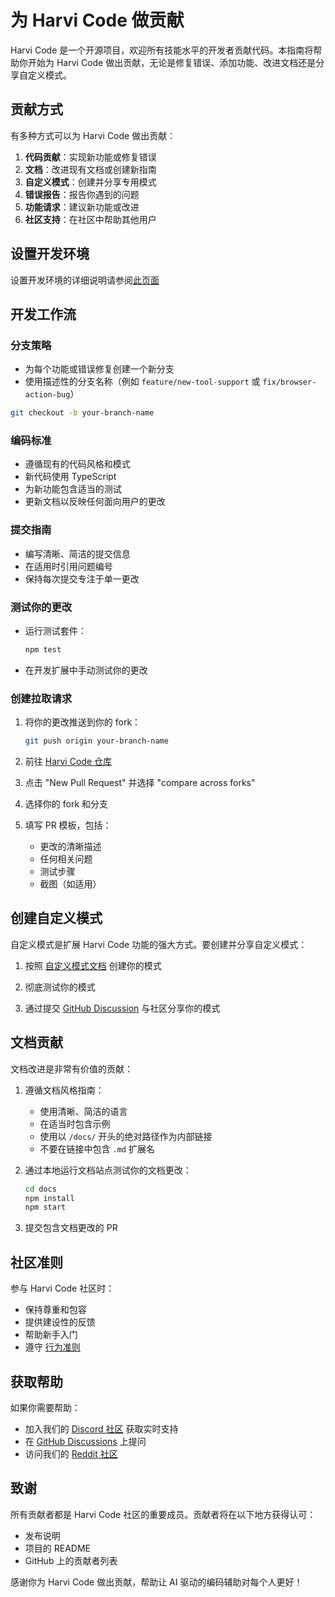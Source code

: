 # 为 Harvi Code 做贡献

Harvi Code 是一个开源项目，欢迎所有技能水平的开发者贡献代码。本指南将帮助你开始为 Harvi Code 做出贡献，无论是修复错误、添加功能、改进文档还是分享自定义模式。

## 贡献方式

有多种方式可以为 Harvi Code 做出贡献：

1. **代码贡献**：实现新功能或修复错误
2. **文档**：改进现有文档或创建新指南
3. **自定义模式**：创建并分享专用模式
4. **错误报告**：报告你遇到的问题
5. **功能请求**：建议新功能或改进
6. **社区支持**：在社区中帮助其他用户

## 设置开发环境

设置开发环境的详细说明请参阅[此页面](/extending/development-environment.md)

## 开发工作流

### 分支策略

- 为每个功能或错误修复创建一个新分支
- 使用描述性的分支名称（例如 `feature/new-tool-support` 或 `fix/browser-action-bug`）

```bash
git checkout -b your-branch-name
```

### 编码标准

- 遵循现有的代码风格和模式
- 新代码使用 TypeScript
- 为新功能包含适当的测试
- 更新文档以反映任何面向用户的更改

### 提交指南

- 编写清晰、简洁的提交信息
- 在适用时引用问题编号
- 保持每次提交专注于单一更改

### 测试你的更改

- 运行测试套件：
    ```bash
    npm test
    ```
- 在开发扩展中手动测试你的更改

### 创建拉取请求

1. 将你的更改推送到你的 fork：

    ```bash
    git push origin your-branch-name
    ```

2. 前往 [Harvi Code 仓库](https://github.com/Kilo-Org/kilocode)

3. 点击 "New Pull Request" 并选择 "compare across forks"

4. 选择你的 fork 和分支

5. 填写 PR 模板，包括：
    - 更改的清晰描述
    - 任何相关问题
    - 测试步骤
    - 截图（如适用）

## 创建自定义模式

自定义模式是扩展 Harvi Code 功能的强大方式。要创建并分享自定义模式：

1. 按照 [自定义模式文档](/features/custom-modes) 创建你的模式

2. 彻底测试你的模式

3. 通过提交 [GitHub Discussion](https://github.com/Kilo-Org/kilocode/discussions) 与社区分享你的模式

## 文档贡献

文档改进是非常有价值的贡献：

1. 遵循文档风格指南：

    - 使用清晰、简洁的语言
    - 在适当时包含示例
    - 使用以 `/docs/` 开头的绝对路径作为内部链接
    - 不要在链接中包含 `.md` 扩展名

2. 通过本地运行文档站点测试你的文档更改：

    ```bash
    cd docs
    npm install
    npm start
    ```

3. 提交包含文档更改的 PR

## 社区准则

参与 Harvi Code 社区时：

- 保持尊重和包容
- 提供建设性的反馈
- 帮助新手入门
- 遵守 [行为准则](https://github.com/Kilo-Org/kilocode/blob/main/CODE_OF_CONDUCT.md)

## 获取帮助

如果你需要帮助：

- 加入我们的 [Discord 社区](https://kilocode.ai/discord) 获取实时支持
- 在 [GitHub Discussions](https://github.com/Kilo-Org/kilocode/discussions) 上提问
- 访问我们的 [Reddit 社区](https://www.reddit.com/r/KiloCode)

## 致谢

所有贡献者都是 Harvi Code 社区的重要成员。贡献者将在以下地方获得认可：

- 发布说明
- 项目的 README
- GitHub 上的贡献者列表

感谢你为 Harvi Code 做出贡献，帮助让 AI 驱动的编码辅助对每个人更好！
